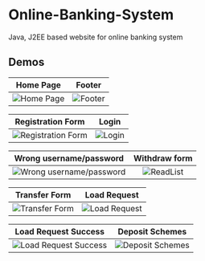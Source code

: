 # Online-Banking-System
Java, J2EE based website for online banking system


## Demos
Home Page    |  Footer   
:-------------------------:|:-------------------------:
![Home Page](https://raw.github.com/PialKanti/Online-Banking-System/master/Screenshot/Screenshot%20(15).png)  |  ![Footer](https://raw.github.com/PialKanti/Online-Banking-System/master/Screenshot/Screenshot%20(16).png)  


Registration Form   |  Login
:-------------------------:|:-------------------------:
![Registration Form](https://raw.github.com/PialKanti/Online-Banking-System/master/Screenshot/Screenshot%20(17).png)  |  ![Login](https://raw.github.com/PialKanti/Online-Banking-System/master/Screenshot/Screenshot%20(18).png)


Wrong username/password    |  Withdraw form
:-------------------------:|:-------------------------:
![Wrong username/password](https://raw.github.com/PialKanti/Online-Banking-System/master/Screenshot/Screenshot%20(19).png) |  ![ReadList](https://raw.github.com/PialKanti/Online-Banking-System/master/Screenshot/Screenshot%20(21).png)

Transfer Form   |  Load Request
:-------------------------:|:-------------------------:
![Transfer Form](https://raw.github.com/PialKanti/Online-Banking-System/master/Screenshot/Screenshot%20(22).png) |  ![Load Request](https://raw.github.com/PialKanti/Online-Banking-System/master/Screenshot/Screenshot%20(25).png)


Load Request Success |  Deposit Schemes
:-------------------------:|:-------------------------:
![Load Request Success](https://raw.github.com/PialKanti/Online-Banking-System/master/Screenshot/Screenshot%20(26).png) |  ![Deposit Schemes](https://raw.github.com/PialKanti/Online-Banking-System/master/Screenshot/Screenshot%20(28).png)




